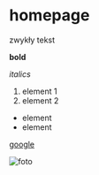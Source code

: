 # homepage

zwykły tekst

**bold**

*italics*

1. element 1
1. element 2

- element
- element

[google](https://google.com)

![foto](https://google.com/obrazek.png)